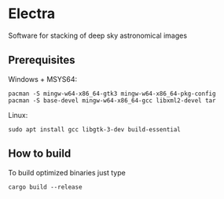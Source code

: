 # Electra
Software for stacking of deep sky astronomical images

## Prerequisites

Windows + MSYS64:

```
pacman -S mingw-w64-x86_64-gtk3 mingw-w64-x86_64-pkg-config
pacman -S base-devel mingw-w64-x86_64-gcc libxml2-devel tar
```
Linux:
```
sudo apt install gcc libgtk-3-dev build-essential
```

## How to build
To build optimized binaries just type
```
cargo build --release
```
